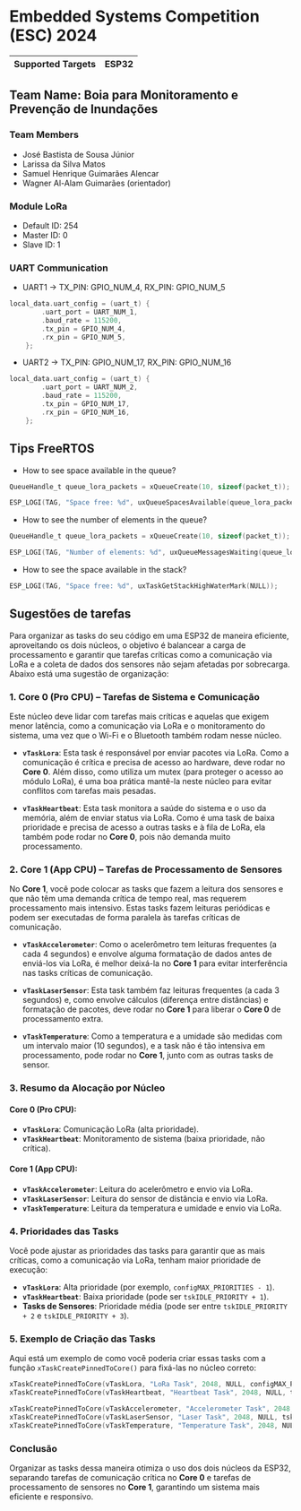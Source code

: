 # Embedded Systems Competition (ESC) 2024

| Supported Targets | ESP32 |
| ----------------- | ----- |

## Team Name: Boia para Monitoramento e Prevenção de Inundações

### Team Members

- José Bastista de Sousa Júnior
- Larissa da Silva Matos
- Samuel Henrique Guimarães Alencar
- Wagner Al-Alam Guimarães (orientador)

### Module LoRa

- Default ID: 254
- Master ID: 0
- Slave ID: 1

### UART Communication

- UART1 -> TX_PIN: GPIO_NUM_4, RX_PIN: GPIO_NUM_5

```c
local_data.uart_config = (uart_t) {
        .uart_port = UART_NUM_1,
        .baud_rate = 115200,
        .tx_pin = GPIO_NUM_4,
        .rx_pin = GPIO_NUM_5,
    };
```

- UART2 -> TX_PIN: GPIO_NUM_17, RX_PIN: GPIO_NUM_16

```c
local_data.uart_config = (uart_t) {
        .uart_port = UART_NUM_2,
        .baud_rate = 115200,
        .tx_pin = GPIO_NUM_17,
        .rx_pin = GPIO_NUM_16,
    };
```

## Tips FreeRTOS

- How to see space available in the queue?

```c
QueueHandle_t queue_lora_packets = xQueueCreate(10, sizeof(packet_t));

ESP_LOGI(TAG, "Space free: %d", uxQueueSpacesAvailable(queue_lora_packets));
```

- How to see the number of elements in the queue?

```c
QueueHandle_t queue_lora_packets = xQueueCreate(10, sizeof(packet_t));

ESP_LOGI(TAG, "Number of elements: %d", uxQueueMessagesWaiting(queue_lora_packets));
```

- How to see the space available in the stack?

```c
ESP_LOGI(TAG, "Space free: %d", uxTaskGetStackHighWaterMark(NULL));
```

## Sugestões de tarefas

Para organizar as tasks do seu código em uma ESP32 de maneira eficiente, aproveitando os dois núcleos, o objetivo é balancear a carga de processamento e garantir que tarefas críticas como a comunicação via LoRa e a coleta de dados dos sensores não sejam afetadas por sobrecarga. Abaixo está uma sugestão de organização:

### 1. **Core 0 (Pro CPU) – Tarefas de Sistema e Comunicação**
   
Este núcleo deve lidar com tarefas mais críticas e aquelas que exigem menor latência, como a comunicação via LoRa e o monitoramento do sistema, uma vez que o Wi-Fi e o Bluetooth também rodam nesse núcleo.

- **`vTaskLora`**: Esta task é responsável por enviar pacotes via LoRa. Como a comunicação é crítica e precisa de acesso ao hardware, deve rodar no **Core 0**. Além disso, como utiliza um mutex (para proteger o acesso ao módulo LoRa), é uma boa prática mantê-la neste núcleo para evitar conflitos com tarefas mais pesadas.
  
- **`vTaskHeartbeat`**: Esta task monitora a saúde do sistema e o uso da memória, além de enviar status via LoRa. Como é uma task de baixa prioridade e precisa de acesso a outras tasks e à fila de LoRa, ela também pode rodar no **Core 0**, pois não demanda muito processamento.

### 2. **Core 1 (App CPU) – Tarefas de Processamento de Sensores**

No **Core 1**, você pode colocar as tasks que fazem a leitura dos sensores e que não têm uma demanda crítica de tempo real, mas requerem processamento mais intensivo. Estas tasks fazem leituras periódicas e podem ser executadas de forma paralela às tarefas críticas de comunicação.

- **`vTaskAccelerometer`**: Como o acelerômetro tem leituras frequentes (a cada 4 segundos) e envolve alguma formatação de dados antes de enviá-los via LoRa, é melhor deixá-la no **Core 1** para evitar interferência nas tasks críticas de comunicação.

- **`vTaskLaserSensor`**: Esta task também faz leituras frequentes (a cada 3 segundos) e, como envolve cálculos (diferença entre distâncias) e formatação de pacotes, deve rodar no **Core 1** para liberar o **Core 0** de processamento extra.

- **`vTaskTemperature`**: Como a temperatura e a umidade são medidas com um intervalo maior (10 segundos), e a task não é tão intensiva em processamento, pode rodar no **Core 1**, junto com as outras tasks de sensor.

### 3. **Resumo da Alocação por Núcleo**

#### **Core 0 (Pro CPU)**:

- **`vTaskLora`**: Comunicação LoRa (alta prioridade).
- **`vTaskHeartbeat`**: Monitoramento de sistema (baixa prioridade, não crítica).

#### **Core 1 (App CPU)**:

- **`vTaskAccelerometer`**: Leitura do acelerômetro e envio via LoRa.
- **`vTaskLaserSensor`**: Leitura do sensor de distância e envio via LoRa.
- **`vTaskTemperature`**: Leitura da temperatura e umidade e envio via LoRa.

### 4. **Prioridades das Tasks**

Você pode ajustar as prioridades das tasks para garantir que as mais críticas, como a comunicação via LoRa, tenham maior prioridade de execução:

- **`vTaskLora`**: Alta prioridade (por exemplo, `configMAX_PRIORITIES - 1`).
- **`vTaskHeartbeat`**: Baixa prioridade (pode ser `tskIDLE_PRIORITY + 1`).
- **Tasks de Sensores**: Prioridade média (pode ser entre `tskIDLE_PRIORITY + 2` e `tskIDLE_PRIORITY + 3`).

### 5. **Exemplo de Criação das Tasks**

Aqui está um exemplo de como você poderia criar essas tasks com a função `xTaskCreatePinnedToCore()` para fixá-las no núcleo correto:

```c
xTaskCreatePinnedToCore(vTaskLora, "LoRa Task", 2048, NULL, configMAX_PRIORITIES - 1, &lora_handle, 0);    // Core 0
xTaskCreatePinnedToCore(vTaskHeartbeat, "Heartbeat Task", 2048, NULL, tskIDLE_PRIORITY + 1, &heartbeat_handle, 0);    // Core 0

xTaskCreatePinnedToCore(vTaskAccelerometer, "Accelerometer Task", 2048, NULL, tskIDLE_PRIORITY + 3, &accelerometer_handle, 1);    // Core 1
xTaskCreatePinnedToCore(vTaskLaserSensor, "Laser Task", 2048, NULL, tskIDLE_PRIORITY + 2, &laser_handle, 1);    // Core 1
xTaskCreatePinnedToCore(vTaskTemperature, "Temperature Task", 2048, NULL, tskIDLE_PRIORITY + 2, &temperature_handle, 1);    // Core 1
```

### Conclusão

Organizar as tasks dessa maneira otimiza o uso dos dois núcleos da ESP32, separando tarefas de comunicação crítica no **Core 0** e tarefas de processamento de sensores no **Core 1**, garantindo um sistema mais eficiente e responsivo.
